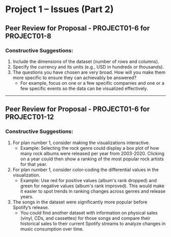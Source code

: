 # Project 1 – Issues (Part 2)

## Peer Review for Proposal - PROJECT01-6 for PROJECT01-8

### Constructive Suggestions:
1. Include the dimensions of the dataset (number of rows and columns).
2. Specify the currency and its units (e.g., USD in hundreds or thousands).
3. The questions you have chosen are very broad. How will you make them more specific to ensure they can achievably be answered?  
   - For example, focus on one or a few specific companies and one or a few specific events so the data can be visualized effectively.

---

## Peer Review for Proposal - PROJECT01-6 for PROJECT01-12

### Constructive Suggestions:
1. For plan number 1, consider making the visualizations interactive.  
   - Example: Selecting the rock genre could display a box plot of how many rock albums were released per year from 2003-2020. Clicking on a year could then show a ranking of the most popular rock artists for that year.
2. For plan number 1, consider color-coding the differential values in the visualization.  
   - Example: Use red for positive values (album's rank dropped) and green for negative values (album's rank improved). This would make it easier to spot trends in ranking changes across genres and release years.
3. The songs in the dataset were significantly more popular before Spotify’s release.  
   - You could find another dataset with information on physical sales (vinyl, CDs, and cassettes) for those songs and compare their historical sales to their current Spotify streams to analyze changes in music consumption over time.
